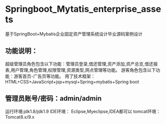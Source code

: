 # Springboot_Mytatis_enterprise_assets
基于SpringBoot+Mybatis企业固定资产管理系统设计毕业源码案例设计

## 功能说明：
  超级管理员角色包含以下功能：管理员登录,借还管理,资产添加,资产总览,借还报表,用户管理,角色管理,权限管理,资源类型,网点管理等功能。
  游客角色包含以下功能：游客首页-广告页等功能。
  用了技术框架： HTML+CSS+JavaScript+jsp+mysql+Spring+mybatis+Spring boot

## 管理员账号/密码：admin/admin

运行环境:jdk1.8/jdk1.9
IDE环境： Eclipse,Myeclipse,IDEA都可以
tomcat环境： Tomcat8.x/9.x
